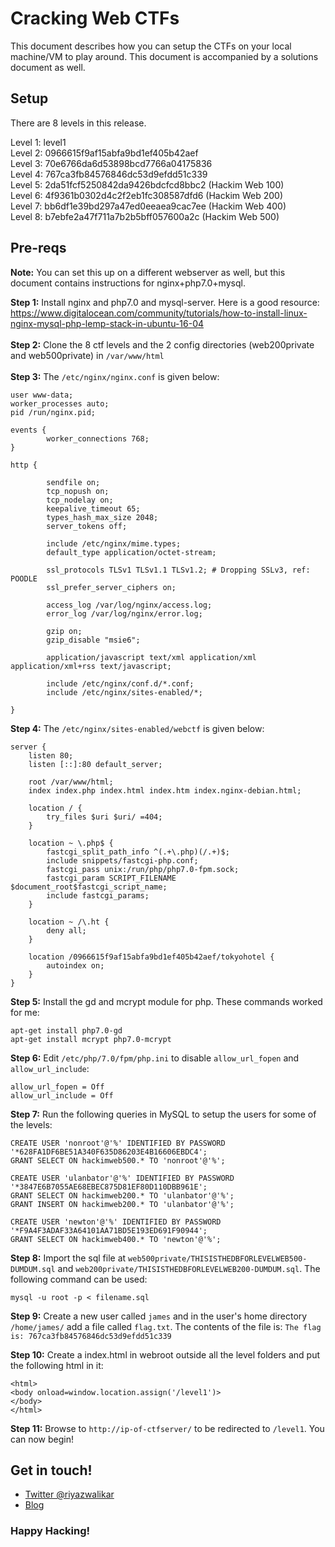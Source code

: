 # Cracking Web CTFs

This document describes how you can setup the CTFs on your local machine/VM to play around. This document is accompanied by a solutions document as well.

## Setup

There are 8 levels in this release.

Level 1: level1<br />
Level 2: 0966615f9af15abfa9bd1ef405b42aef<br />
Level 3: 70e6766da6d53898bcd7766a04175836<br />
Level 4: 767ca3fb84576846dc53d9efdd51c339<br />
Level 5: 2da51fcf5250842da9426bdcfcd8bbc2 (Hackim Web 100)<br />
Level 6: 4f9361b0302d4c2f2eb1fc308587dfd6 (Hackim Web 200)<br />
Level 7: bb6df1e39bd297a47ed0eeaea9cac7ee (Hackim Web 400)<br />
Level 8: b7ebfe2a47f711a7b2b5bff057600a2c (Hackim Web 500)<br />

## Pre-reqs

**Note:** You can set this up on a different webserver as well, but this document contains instructions for nginx+php7.0+mysql.

**Step 1:** Install nginx and php7.0 and mysql-server. Here is a good resource: <https://www.digitalocean.com/community/tutorials/how-to-install-linux-nginx-mysql-php-lemp-stack-in-ubuntu-16-04>
<br /><br />
**Step 2:** Clone the 8 ctf levels and the 2 config directories (web200private and web500private) in `/var/www/html`
<br/><br />
**Step 3:** The `/etc/nginx/nginx.conf` is given below:

```
user www-data;
worker_processes auto;
pid /run/nginx.pid;

events {
        worker_connections 768;
}

http {
        
        sendfile on;
        tcp_nopush on;
        tcp_nodelay on;
        keepalive_timeout 65;
        types_hash_max_size 2048;
        server_tokens off;

        include /etc/nginx/mime.types;
        default_type application/octet-stream;

        ssl_protocols TLSv1 TLSv1.1 TLSv1.2; # Dropping SSLv3, ref: POODLE
        ssl_prefer_server_ciphers on;
        
        access_log /var/log/nginx/access.log;
        error_log /var/log/nginx/error.log;
        
        gzip on;
        gzip_disable "msie6";
        
        application/javascript text/xml application/xml application/xml+rss text/javascript;
        
        include /etc/nginx/conf.d/*.conf;
        include /etc/nginx/sites-enabled/*;

}
```

**Step 4:** The `/etc/nginx/sites-enabled/webctf` is given below:

```
server {
    listen 80;
    listen [::]:80 default_server;

    root /var/www/html;
    index index.php index.html index.htm index.nginx-debian.html;

    location / {
        try_files $uri $uri/ =404;
    }

    location ~ \.php$ {
        fastcgi_split_path_info ^(.+\.php)(/.+)$;
        include snippets/fastcgi-php.conf;
        fastcgi_pass unix:/run/php/php7.0-fpm.sock;
        fastcgi_param SCRIPT_FILENAME $document_root$fastcgi_script_name;
        include fastcgi_params;
    }

    location ~ /\.ht {
        deny all;
    }

    location /0966615f9af15abfa9bd1ef405b42aef/tokyohotel {
        autoindex on;
    }
}

```
**Step 5:** Install the gd and mcrypt module for php. These commands worked for me:
```
apt-get install php7.0-gd
apt-get install mcrypt php7.0-mcrypt 
```

**Step 6:** Edit `/etc/php/7.0/fpm/php.ini` to disable `allow_url_fopen` and `allow_url_include`:

```
allow_url_fopen = Off
allow_url_include = Off
```

**Step 7:** Run the following queries in MySQL to setup the users for some of the levels:
```
CREATE USER 'nonroot'@'%' IDENTIFIED BY PASSWORD '*628FA1DF6BE51A340F635D86203E4B16606EBDC4';
GRANT SELECT ON hackimweb500.* TO 'nonroot'@'%';

CREATE USER 'ulanbator'@'%' IDENTIFIED BY PASSWORD '*3847E6B7055AE68EBEC875D81EF80D110DBB961E';
GRANT SELECT ON hackimweb200.* TO 'ulanbator'@'%';
GRANT INSERT ON hackimweb200.* TO 'ulanbator'@'%';

CREATE USER 'newton'@'%' IDENTIFIED BY PASSWORD '*F9A4F3ADAF33A64101AA71BD5E193ED691F90944';
GRANT SELECT ON hackimweb400.* TO 'newton'@'%';
```

**Step 8:** Import the sql file at `web500private/THISISTHEDBFORLEVELWEB500-DUMDUM.sql` and `web200private/THISISTHEDBFORLEVELWEB200-DUMDUM.sql`. The following command can be used:
```
mysql -u root -p < filename.sql
```

**Step 9:** Create a new user called `james` and in the user's home directory `/home/james/` add a file called `flag.txt`. The contents of the file is: `The flag is: 767ca3fb84576846dc53d9efdd51c339`

**Step 10:** Create a index.html in webroot outside all the level folders and put the following html in it:
```
<html>
<body onload=window.location.assign('/level1')>
</body>
</html>
```
**Step 11:** Browse to `http://ip-of-ctfserver/` to be redirected to `/level1`. You can now begin!

## Get in touch!
- [Twitter @riyazwalikar](https://twitter.com/riyazwalikar)
- [Blog](https://ibreak.software/)

### Happy Hacking!



